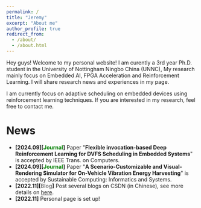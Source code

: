 ```yaml
---
permalink: /
title: "Jeremy"
excerpt: "About me"
author_profile: true
redirect_from: 
  - /about/
  - /about.html
---
```


Hey guys! Welcome to my personal website! I am curently a 3rd year Ph.D. student in the University of Nottingham Ningbo China (UNNC), My research mainly focus on Embedded AI, FPGA Acceleration and Reinforcement Learning. I will share research news and experiences in my page.

I am currently focus on adaptive scheduling on embedded devices using reinforcement learning techniques. If you are interested in my research, feel free to contact me.

News
======
* **[2024.09][<font color=green>Journal</font>]** Paper "**Flexible invocation-based Deep Reinforcement Learning for DVFS Scheduling in Embedded Systems**" is accepted by IEEE Trans. on Computers.
* **[2024.09][<font color=green>Journal</font>]** Paper "**A Scenario-Customizable and Visual-Rendering Simulator for On-Vehicle Vibration Energy Harvesting**" is accepted by Sustainable Computing: Informatics and Systems.
* **[2022.11][<font color=gray>Blog</font>]** Post several blogs on CSDN (in Chinese), see more details on [here](https://blog.csdn.net/jeremy0621).
* **[2022.11]** Personal page is set up!
